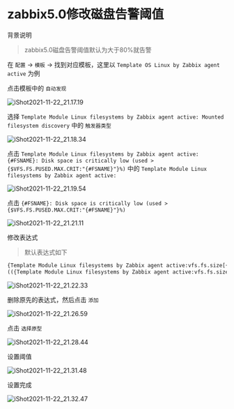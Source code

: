 # zabbix5.0修改磁盘告警阈值

背景说明

> zabbix5.0磁盘告警阈值默认为大于80%就告警



在 `配置` -> `模板` -> 找到对应模板，这里以  `Template OS Linux by Zabbix agent active` 为例

点击模板中的 `自动发现`

![iShot2021-11-22_21.17.19](https://gitea.pptfz.cn/pptfz/picgo-images/raw/branch/master/img/iShot2021-11-22_21.17.19.png)



选择 `Template Module Linux filesystems by Zabbix agent active: Mounted filesystem discovery` 中的 `触发器类型`

![iShot2021-11-22_21.18.34](https://gitea.pptfz.cn/pptfz/picgo-images/raw/branch/master/img/iShot2021-11-22_21.18.34.png)





点击 `Template Module Linux filesystems by Zabbix agent active: {#FSNAME}: Disk space is critically low (used > {$VFS.FS.PUSED.MAX.CRIT:"{#FSNAME}"}%)` 中的 `Template Module Linux filesystems by Zabbix agent active:`



![iShot2021-11-22_21.19.54](https://gitea.pptfz.cn/pptfz/picgo-images/raw/branch/master/img/iShot2021-11-22_21.19.54.png)





点击 `{#FSNAME}: Disk space is critically low (used > {$VFS.FS.PUSED.MAX.CRIT:"{#FSNAME}"}%)`

![iShot2021-11-22_21.21.11](https://gitea.pptfz.cn/pptfz/picgo-images/raw/branch/master/img/iShot2021-11-22_21.21.11.png)





修改表达式

> 默认表达式如下

```perl
{Template Module Linux filesystems by Zabbix agent active:vfs.fs.size[{#FSNAME},pused].last()}>{$VFS.FS.PUSED.MAX.CRIT:"{#FSNAME}"} and
(({Template Module Linux filesystems by Zabbix agent active:vfs.fs.size[{#FSNAME},total].last()}-{Template Module Linux filesystems by Zabbix agent active:vfs.fs.size[{#FSNAME},used].last()})<10G or {Template Module Linux filesystems by Zabbix agent active:vfs.fs.size[{#FSNAME},pused].timeleft(1h,,100)}<1d)
```

![iShot2021-11-22_21.22.33](https://gitea.pptfz.cn/pptfz/picgo-images/raw/branch/master/img/iShot2021-11-22_21.22.33.png)







删除原先的表达式，然后点击 `添加`

![iShot2021-11-22_21.26.59](https://gitea.pptfz.cn/pptfz/picgo-images/raw/branch/master/img/iShot2021-11-22_21.26.59.png)





点击 `选择原型`

![iShot2021-11-22_21.28.44](https://gitea.pptfz.cn/pptfz/picgo-images/raw/branch/master/img/iShot2021-11-22_21.28.44.png)





设置阈值

![iShot2021-11-22_21.31.48](https://gitea.pptfz.cn/pptfz/picgo-images/raw/branch/master/img/iShot2021-11-22_21.31.48.png)







设置完成

![iShot2021-11-22_21.32.47](https://gitea.pptfz.cn/pptfz/picgo-images/raw/branch/master/img/iShot2021-11-22_21.32.47.png)


